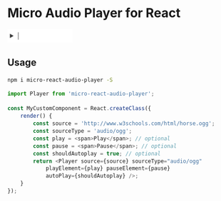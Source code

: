 # Micro Audio Player for React

![minimal html5 audio player for react](player-example.gif)

## Usage

```bash
npm i micro-react-audio-player -S
```

```javascript
import Player from 'micro-react-audio-player';

const MyCustomComponent = React.createClass({
    render() {
        const source = 'http://www.w3schools.com/html/horse.ogg';
        const sourceType = 'audio/ogg';
        const play = <span>Play</span>; // optional
        const pause = <span>Pause</span>; // optional
        const shouldAutoplay = true; // optional
        return <Player source={source} sourceType="audio/ogg"
            playElement={play} pauseElement={pause}
            autoPlay={shouldAutoplay} />;
    }
});
```
